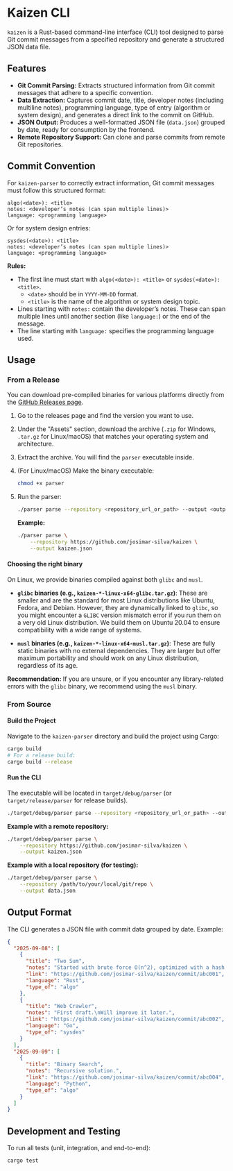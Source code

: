 # Kaizen CLI

`kaizen` is a Rust-based command-line interface (CLI) tool designed to parse Git commit messages from a specified repository and generate a structured JSON data file.

## Features

-   **Git Commit Parsing:** Extracts structured information from Git commit messages that adhere to a specific convention.
-   **Data Extraction:** Captures commit date, title, developer notes (including multiline notes), programming language, type of entry (algorithm or system design), and generates a direct link to the commit on GitHub.
-   **JSON Output:** Produces a well-formatted JSON file (`data.json`) grouped by date, ready for consumption by the frontend.
-   **Remote Repository Support:** Can clone and parse commits from remote Git repositories.

## Commit Convention

For `kaizen-parser` to correctly extract information, Git commit messages must follow this structured format:

```
algo(<date>): <title>
notes: <developer’s notes (can span multiple lines)>
language: <programming language>
```

Or for system design entries:

```
sysdes(<date>): <title>
notes: <developer’s notes (can span multiple lines)>
language: <programming language>
```

**Rules:**
-   The first line must start with `algo(<date>): <title>` or `sysdes(<date>): <title>`.
    -   `<date>` should be in `YYYY-MM-DD` format.
    -   `<title>` is the name of the algorithm or system design topic.
-   Lines starting with `notes:` contain the developer’s notes. These can span multiple lines until another section (like `language:`) or the end of the message.
-   The line starting with `language:` specifies the programming language used.

## Usage

### From a Release

You can download pre-compiled binaries for various platforms directly from the [GitHub Releases page](https://github.com/josimar-silva/kaizen/releases).

1.  Go to the releases page and find the version you want to use.
2.  Under the "Assets" section, download the archive (`.zip` for Windows, `.tar.gz` for Linux/macOS) that matches your operating system and architecture.
3.  Extract the archive. You will find the `parser` executable inside.
4.  (For Linux/macOS) Make the binary executable:
    ```bash
    chmod +x parser
    ```
5.  Run the parser:
    ```bash
    ./parser parse --repository <repository_url_or_path> --output <output_file_path>
    ```

    **Example:**
    ```bash
    ./parser parse \
        --repository https://github.com/josimar-silva/kaizen \
        --output kaizen.json
    ```

#### Choosing the right binary

On Linux, we provide binaries compiled against both `glibc` and `musl`.

*   **`glibc` binaries (e.g., `kaizen-*-linux-x64-glibc.tar.gz`)**: These are smaller and are the standard for most Linux distributions like Ubuntu, Fedora, and Debian. However, they are dynamically linked to `glibc`, so you might encounter a `GLIBC` version mismatch error if you run them on a very old Linux distribution. We build them on Ubuntu 20.04 to ensure compatibility with a wide range of systems.

*   **`musl` binaries (e.g., `kaizen-*-linux-x64-musl.tar.gz`)**: These are fully static binaries with no external dependencies. They are larger but offer maximum portability and should work on any Linux distribution, regardless of its age.

**Recommendation:** If you are unsure, or if you encounter any library-related errors with the `glibc` binary, we recommend using the `musl` binary.

### From Source

#### Build the Project

Navigate to the `kaizen-parser` directory and build the project using Cargo:

```bash
cargo build
# For a release build:
cargo build --release
```

#### Run the CLI

The executable will be located in `target/debug/parser` (or `target/release/parser` for release builds).

```bash
./target/debug/parser parse --repository <repository_url_or_path> --output <output_file_path>
```

**Example with a remote repository:**

```bash
./target/debug/parser parse \
    --repository https://github.com/josimar-silva/kaizen \
    --output kaizen.json
```

**Example with a local repository (for testing):**

```bash
./target/debug/parser parse \
    --repository /path/to/your/local/git/repo \
    --output data.json
```


## Output Format

The CLI generates a JSON file with commit data grouped by date. Example:

```json
{
  "2025-09-08": [
    {
      "title": "Two Sum",
      "notes": "Started with brute force O(n^2), optimized with a hash map to O(n).",
      "link": "https://github.com/josimar-silva/kaizen/commit/abc001",
      "language": "Rust",
      "type_of": "algo"
    },
    {
      "title": "Web Crawler",
      "notes": "First draft.\nWill improve it later.",
      "link": "https://github.com/josimar-silva/kaizen/commit/abc002",
      "language": "Go",
      "type_of": "sysdes"
    }
  ],
  "2025-09-09": [
    {
      "title": "Binary Search",
      "notes": "Recursive solution.",
      "link": "https://github.com/josimar-silva/kaizen/commit/abc004",
      "language": "Python",
      "type_of": "algo"
    }
  ]
}
```

## Development and Testing

To run all tests (unit, integration, and end-to-end):

```bash
cargo test 
```
